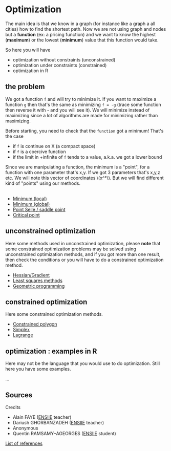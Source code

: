 # Optimization

The main idea is that we know
in a graph (for instance like a graph a all cities) how
to find the shortest path. Now we are not using
graph and nodes but a **function** (ex: a pricing function)
and we want to know the highest (**maximum**)
or the lowest (**minimum**) value that this function would take.

So here you will have

* optimization without constraints (unconstrained)
* optimization under constraints (constrained)
* optimization in R

<div class="sl"></div>

## the problem

We got a function ``f`` and will try to minimize it. If you want to maximize
a function ``g`` then that's the same as minimizing `f = -g` (trace some function
then reverse it with - and you will see it). We will minimize instead of maximizing
since a lot of algorithms are made for minimizing rather than maximizing.

Before starting, you need to check that the ``function`` got a minimum!
That's the case

* if ``f`` is continue on X (a compact space)
* if ``f`` is a coercive function
* if the limit in +infinite of ``f`` tends to a value, a.k.a. we got a lower bound

<div>
Since we are manipulating a function, the minimum is a "point", for a
function with one parameter that's x,y. If we got 3 parameters that's x,y,z etc.
We will note this vector of coordinates
<span>\(x^*\)</span>. But we will find different kind of "points" using our
methods.
</div>

<br>

* [Minimum (local)](points/minl.md)
* [Minimum (global)](points/ming.md)
* [Point Selle / saddle point](points/saddle.md)
* [Critical point](points/critical.md)

<div class="sr"></div>

## unconstrained optimization

Here some methods used in unconstrained optimization,
please **note** that some constrained optimization problems
may be solved using unconstrained optimization methods,
and if you got more than one result, then check the conditions
or you will have to do a constrained optimization method.

* [Hessian/Gradient](uo/hessian.md)
* [Least squares methods](uo/least-squares.md)
* [Geometric programming](uo/geometric.md)

<div class="sl"></div>

## constrained optimization

Here some constrained optimization methods.

* [Constrained polygon](co/polygon.md)
* [Simplex](co/simplex.md)
* [Lagrange](co/lagrange.md)

<div class="sr"></div>

## optimization : examples in R

Here may not be the language that you would use to do
optimization. Still here you have some examples.

...

<div class="sl"></div>

## Sources

Credits

* Alain FAYE ([ENSIIE](https://www.ensiie.fr/) teacher)
* Dariush GHORBANZADEH ([ENSIIE](https://www.ensiie.fr/) teacher)
* Anonymous
* Quentin RAMSAMY–AGEORGES ([ENSIIE](https://www.ensiie.fr/) student)

[List of references](ref.md)